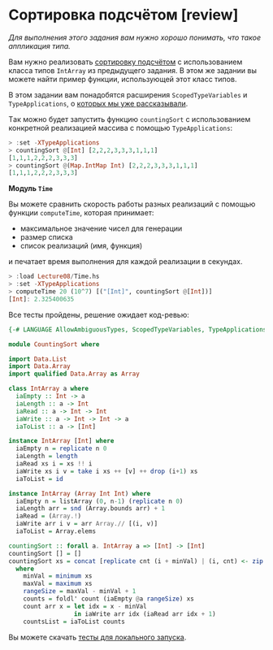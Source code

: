 # Сортировка подсчётом [review]

*Для выполнения этого задания вам нужно хорошо понимать, что такое аппликация типа.*

Вам нужно реализовать [сортировку подсчётом](https://neerc.ifmo.ru/wiki/index.php?title=%D0%A1%D0%BE%D1%80%D1%82%D0%B8%D1%80%D0%BE%D0%B2%D0%BA%D0%B0_%D0%BF%D0%BE%D0%B4%D1%81%D1%87%D1%91%D1%82%D0%BE%D0%BC) с использованием класса типов `IntArray` из предыдущего задания. В этом же задании вы можете найти пример функции, использующей этот класс типов.

В этом задании вам понадобятся расширения `ScopedTypeVariables` и `TypeApplications`,
о [которых мы уже рассказывали](https://ulearn.me/course/fpintroduction/Nazad_v_Haskell_fb964b55-6b60-4793-a2c8-88fbcf1e77bf).

Tак можно будет запустить функцию `countingSort` с использованием конкретной реализацией массива с помощью `TypeApplications`:

```hs
> :set -XTypeApplications
> countingSort @[Int] [2,2,2,3,3,3,1,1,1]
[1,1,1,2,2,2,3,3,3]
> countingSort @(Map.IntMap Int) [2,2,2,3,3,3,1,1,1]
[1,1,1,2,2,2,3,3,3]
```

**Модуль `Time`**

Вы можете сравнить скорость работы разных реализаций с помощью функции `computeTime`, которая принимает:
- максимальное значение чисел для генерации
- размер списка
- список реализаций (имя, функция)

и печатает время выполнения для каждой реализации в секундах.

```hs
> :load Lecture08/Time.hs
> :set -XTypeApplications
> computeTime 20 (10^7) [("[Int]", countingSort @[Int])]
[Int]: 2.325400635
```


Все тесты пройдены, решение ожидает код-ревью:
```hs
{-# LANGUAGE AllowAmbiguousTypes, ScopedTypeVariables, TypeApplications, FlexibleInstances #-}

module CountingSort where

import Data.List
import Data.Array
import qualified Data.Array as Array

class IntArray a where
  iaEmpty :: Int -> a
  iaLength :: a -> Int
  iaRead :: a -> Int -> Int
  iaWrite :: a -> Int -> Int -> a
  iaToList :: a -> [Int]

instance IntArray [Int] where
  iaEmpty n = replicate n 0
  iaLength = length
  iaRead xs i = xs !! i
  iaWrite xs i v = take i xs ++ [v] ++ drop (i+1) xs
  iaToList = id

instance IntArray (Array Int Int) where
  iaEmpty n = listArray (0, n-1) (replicate n 0)
  iaLength arr = snd (Array.bounds arr) + 1
  iaRead = (Array.!)
  iaWrite arr i v = arr Array.// [(i, v)]
  iaToList = Array.elems

countingSort :: forall a. IntArray a => [Int] -> [Int]
countingSort [] = []
countingSort xs = concat [replicate cnt (i + minVal) | (i, cnt) <- zip [0..] countsList]
  where
    minVal = minimum xs
    maxVal = maximum xs
    rangeSize = maxVal - minVal + 1
    counts = foldl' count (iaEmpty @a rangeSize) xs
    count arr x = let idx = x - minVal
                  in iaWrite arr idx (iaRead arr idx + 1)
    countsList = iaToList counts
```

Вы можете скачать [тесты для локального запуска](CountingSort.zip).
